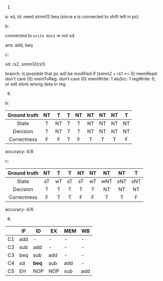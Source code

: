 1.

a:
sd, ld: need simm12
beq (since a is connected to shift left in pc)

b:

connected to `write data` => not sd

ans: add, beq

c:

sd: rs2, simm12(rs1)

branch: is possible that pc will be modified if (simm2 + rs1 == 0)
memRead: don't care (0)
memToReg: don't care (0)
memWrite: 1
aluSrc: 1
regWrite: 0, or will store wrong data in reg

6.

b:

| Ground truth | NT  |  T  |  T  | NT  | NT  | NT  | NT  |  T  |
| :----------: | :-: | :-: | :-: | :-: | :-: | :-: | :-: | :-: |
|    State     |  T  | NT  |  T  |  T  | NT  | NT  | NT  | NT  |
|   Decision   |  T  | NT  |  T  |  T  | NT  | NT  | NT  | NT  |
| Correctness  |  F  |  F  |  T  |  F  |  T  |  T  |  T  |  F  |

accuracy: 4/8

c:

| Ground truth | NT  |  T  |  T  | NT  | NT  | NT  | NT  |  T  |
| :----------: | :-: | :-: | :-: | :-: | :-: | :-: | :-: | :-: |
|    State     | sT  | wT  | sT  | sT  | wT  | wNT | sNT | sNT |
|   Decision   |  T  |  T  |  T  |  T  |  T  | NT  | NT  | NT  |
| Correctness  |  F  |  T  |  T  |  F  |  F  |  T  |  T  |  F  |

accuracy: 4/8

8.

|     | IF  | ID      | EX  | MEM | WB  |
| --- | --- | ------- | --- | --- | --- |
| C1  | add | -       | -   | -   | -   |
| C2  | sub | add     | -   | -   | -   |
| C3  | beq | sub     | add | -   | -   |
| C4  | sd  | **beq** | sub | add | -   |
| C5  | EH  | NOP     | NOP | sub | add |
